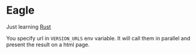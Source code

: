 # Eagle

Just learning [Rust](https://www.rust-lang.org)

You specify url in `VERSION_URLS` env variable.
It will call them in parallel and present the result
on a html page.




